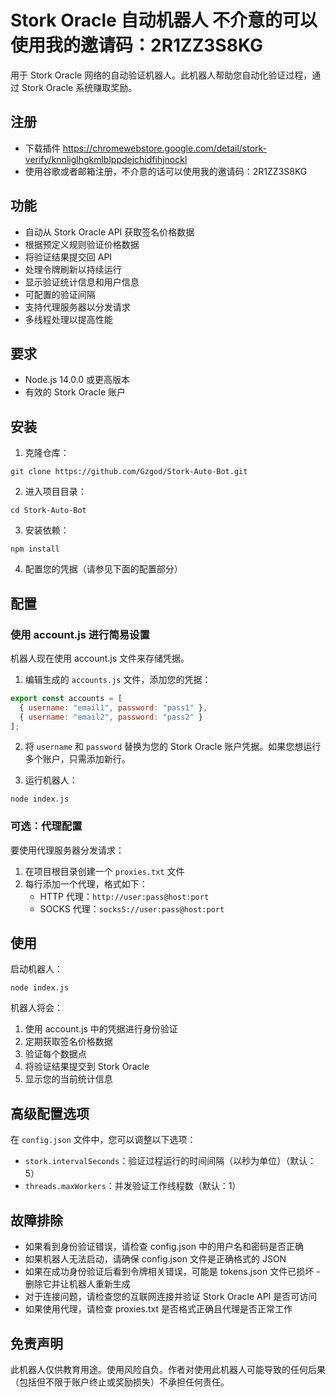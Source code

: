 # Stork Oracle 自动机器人 不介意的可以使用我的邀请码：2R1ZZ3S8KG

用于 Stork Oracle 网络的自动验证机器人。此机器人帮助您自动化验证过程，通过 Stork Oracle 系统赚取奖励。

## 注册
- 下载插件 https://chromewebstore.google.com/detail/stork-verify/knnliglhgkmlblppdejchidfihjnockl
- 使用谷歌或者邮箱注册，不介意的话可以使用我的邀请码：2R1ZZ3S8KG

## 功能

- 自动从 Stork Oracle API 获取签名价格数据
- 根据预定义规则验证价格数据
- 将验证结果提交回 API
- 处理令牌刷新以持续运行
- 显示验证统计信息和用户信息
- 可配置的验证间隔
- 支持代理服务器以分发请求
- 多线程处理以提高性能

## 要求

- Node.js 14.0.0 或更高版本
- 有效的 Stork Oracle 账户

## 安装

1. 克隆仓库：
```
git clone https://github.com/Gzgod/Stork-Auto-Bot.git
```

2. 进入项目目录：
```
cd Stork-Auto-Bot
```

3. 安装依赖：
```
npm install
```

4. 配置您的凭据（请参见下面的配置部分）

## 配置

### 使用 account.js 进行简易设置

机器人现在使用 account.js 文件来存储凭据。

1. 编辑生成的 `accounts.js` 文件，添加您的凭据：
```javascript
export const accounts = [
  { username: "email1", password: "pass1" },
  { username: "email2", password: "pass2" }
];
```

2. 将 `username` 和 `password` 替换为您的 Stork Oracle 账户凭据。如果您想运行多个账户，只需添加新行。

3. 运行机器人：
```
node index.js
```

### 可选：代理配置

要使用代理服务器分发请求：

1. 在项目根目录创建一个 `proxies.txt` 文件
2. 每行添加一个代理，格式如下：
   - HTTP 代理：`http://user:pass@host:port`
   - SOCKS 代理：`socks5://user:pass@host:port`

## 使用

启动机器人：
```
node index.js
```

机器人将会：
1. 使用 account.js 中的凭据进行身份验证
2. 定期获取签名价格数据
3. 验证每个数据点
4. 将验证结果提交到 Stork Oracle
5. 显示您的当前统计信息

## 高级配置选项

在 `config.json` 文件中，您可以调整以下选项：

- `stork.intervalSeconds`：验证过程运行的时间间隔（以秒为单位）（默认：5）
- `threads.maxWorkers`：并发验证工作线程数（默认：1）

## 故障排除

- 如果看到身份验证错误，请检查 config.json 中的用户名和密码是否正确
- 如果机器人无法启动，请确保 config.json 文件是正确格式的 JSON
- 如果在成功身份验证后看到令牌相关错误，可能是 tokens.json 文件已损坏 - 删除它并让机器人重新生成
- 对于连接问题，请检查您的互联网连接并验证 Stork Oracle API 是否可访问
- 如果使用代理，请检查 proxies.txt 是否格式正确且代理是否正常工作

## 免责声明

此机器人仅供教育用途。使用风险自负。作者对使用此机器人可能导致的任何后果（包括但不限于账户终止或奖励损失）不承担任何责任。
